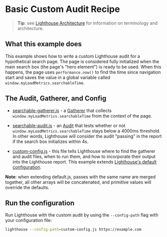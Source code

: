 # Basic Custom Audit Recipe

> **Tip**: see [Lighthouse Architecture](../../../docs/architecture.md) for information
on terminology and architecture.

## What this example does

This example shows how to write a custom Lighthouse audit for a hypothetical search page. The page is considered fully initialized when the main search box (the page's "hero element") is ready to be used. When this happens, the page uses `performance.now()` to find the time since navigation start and saves the value in a global variable called `window.myLoadMetrics.searchableTime`.

## The Audit, Gatherer, and Config

- [searchable-gatherer.js](searchable-gatherer.js) - a [Gatherer](https://github.com/GoogleChrome/lighthouse/blob/master/docs/architecture.md#components--terminology) that collects `window.myLoadMetrics.searchableTime`
from the context of the page.

- [searchable-audit.js](searchable-audit.js) - an [Audit](https://github.com/GoogleChrome/lighthouse/blob/master/docs/architecture.md#components--terminology) that tests whether or not `window.myLoadMetrics.searchableTime`
stays below a 4000ms threshold. In other words, Lighthouse will consider the audit "passing"
in the report if the search box initializes within 4s.

- [custom-config.js](custom-config.js) - this file tells Lighthouse where to
find the gatherer and audit files, when to run them, and how to incorporate their
output into the Lighthouse report. This example extends [Lighthouse's
default configuration](https://github.com/GoogleChrome/lighthouse/blob/master/lighthouse-core/config/default.js).

**Note**: when extending default.js, passes with the same name are merged together,
all other arrays will be concatenated, and primitive values will override the defaults.

## Run the configuration

Run Lighthouse with the custom audit by using the `--config-path` flag with your configuration file:

```sh
lighthouse --config-path=custom-config.js https://example.com
```
